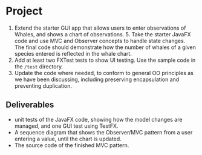 
# Project
1. Extend the starter GUI app that allows users to enter observations of Whales, and shows a chart of observations.
	5. Take the starter JavaFX code and use MVC and Observer concepts to handle state changes. The final code should demonstrate how the number of whales of a given species entered is reflected in the whale chart. 
2. Add at least two FXTest tests to show UI testing. Use the sample code in the `/test` directory.
3. Update the code where needed, to conform to general OO principles as we have been discussing, including preserving encapsulation and preventing duplication.

## Deliverables
* unit tests of the JavaFX code, showing how the model changes are managed, and one GUI test using TestFX.
* A sequence diagram that shows the Observer/MVC pattern from a user entering a value, until the chart is updated.
* The source code of the finished MVC pattern.

